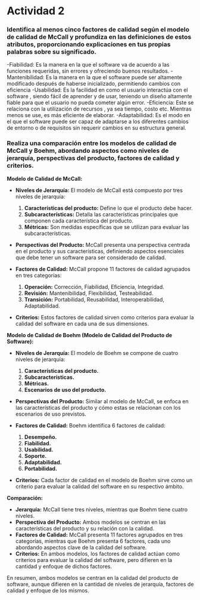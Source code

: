 # Actividad 2
### Identifica al menos cinco factores de calidad según el modelo de calidad de McCall y profundiza en las definiciones de estos atributos, proporcionando explicaciones en tus propias palabras sobre su significado. 

-Fiabilidad: Es la manera en la que el software va de acuerdo a las funciones requeridas, sin errores y ofreciendo buenos resultados.
-Mantenibilidad: Es la manera en la que el software puede ser altamente modificado después de haberse inicializado, permitiendo cambios con eficiencia 
-Usabilidad: Es la facilidad en como el usuario interactúa con el software	, siendo fácil de aprender y de usar, teniendo un diseño altamente fiable para que el usuario no pueda cometer algún error.
-Eficiencia: Este se relaciona con la utilización de recursos , ya sea tiempo, costo etc. Mientras menos se use, es más eficiente de elaborar. 
-Adaptabilidad: Es el modo en el que el software puede ser capaz de adaptarse a los diferentes cambios de entorno o de requisitos sin requerir cambios en su estructura general. 


### Realiza una comparación entre los modelos de calidad de McCall y Boehm, abordando aspectos como niveles de jerarquía, perspectivas del producto, factores de calidad y criterios. 

**Modelo de Calidad de McCall:**

- **Niveles de Jerarquía:** El modelo de McCall está compuesto por tres niveles de jerarquía:
  1. **Características del producto:** Define lo que el producto debe hacer.
  2. **Subcaracterísticas:** Detalla las características principales que componen cada característica del producto.
  3. **Métricas:** Son medidas específicas que se utilizan para evaluar las subcaracterísticas.

- **Perspectivas del Producto:** McCall presenta una perspectiva centrada en el producto y sus características, definiendo aspectos esenciales que debe tener un software para ser considerado de calidad.

- **Factores de Calidad:** McCall propone 11 factores de calidad agrupados en tres categorías:
  1. **Operación:** Corrección, Fiabilidad, Eficiencia, Integridad.
  2. **Revisión:** Mantenibilidad, Flexibilidad, Testeabilidad.
  3. **Transición:** Portabilidad, Reusabilidad, Interoperabilidad, Adaptabilidad.

- **Criterios:** Estos factores de calidad sirven como criterios para evaluar la calidad del software en cada una de sus dimensiones.

**Modelo de Calidad de Boehm (Modelo de Calidad del Producto de Software):**

- **Niveles de Jerarquía:** El modelo de Boehm se compone de cuatro niveles de jerarquía:
  1. **Características del producto.**
  2. **Subcaracterísticas.**
  3. **Métricas.**
  4. **Escenarios de uso del producto.**

- **Perspectivas del Producto:** Similar al modelo de McCall, se enfoca en las características del producto y cómo estas se relacionan con los escenarios de uso previstos.

- **Factores de Calidad:** Boehm identifica 6 factores de calidad:
  1. **Desempeño.**
  2. **Fiabilidad.**
  3. **Usabilidad.**
  4. **Soporte.**
  5. **Adaptabilidad.**
  6. **Portabilidad.**

- **Criterios:** Cada factor de calidad en el modelo de Boehm sirve como un criterio para evaluar la calidad del software en su respectivo ámbito.

**Comparación:**

- **Jerarquía:** McCall tiene tres niveles, mientras que Boehm tiene cuatro niveles.
- **Perspectiva del Producto:** Ambos modelos se centran en las características del producto y su relación con la calidad.
- **Factores de Calidad:** McCall presenta 11 factores agrupados en tres categorías, mientras que Boehm presenta 6 factores, cada uno abordando aspectos clave de la calidad del software.
- **Criterios:** En ambos modelos, los factores de calidad actúan como criterios para evaluar la calidad del software, pero difieren en la cantidad y enfoque de dichos factores.

En resumen, ambos modelos se centran en la calidad del producto de software, aunque difieren en la cantidad de niveles de jerarquía, factores de calidad y enfoque de los mismos.
